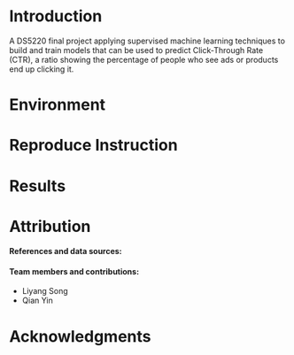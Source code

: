 # Introduction

A DS5220 final project applying supervised machine learning techniques to build and train models that can be used to predict Click-Through Rate (CTR), a ratio showing the percentage of people who see ads or products end up clicking it.

# Environment

# Reproduce Instruction

# Results

# Attribution

#### References and data sources:


#### Team members and contributions:
- Liyang Song
- Qian Yin

# Acknowledgments